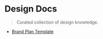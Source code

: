 
# Design Docs

> Curated collection of design knowledge.

* [Brand Plan Template](/brand-plan-template.md)




